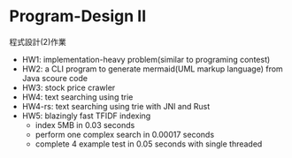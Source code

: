 # Program-Design II

程式設計(2)作業

- HW1: implementation-heavy problem(similar to programing contest)
- HW2: a CLI program to generate mermaid(UML markup language) from Java scoure code
- HW3: stock price crawler
- HW4: text searching using trie
- HW4-rs: text searching using trie with JNI and Rust
- HW5: blazingly fast TFIDF indexing
  - index 5MB in 0.03 seconds
  - perform one complex search in 0.00017 seconds
  - complete 4 example test in 0.05 seconds with single threaded
